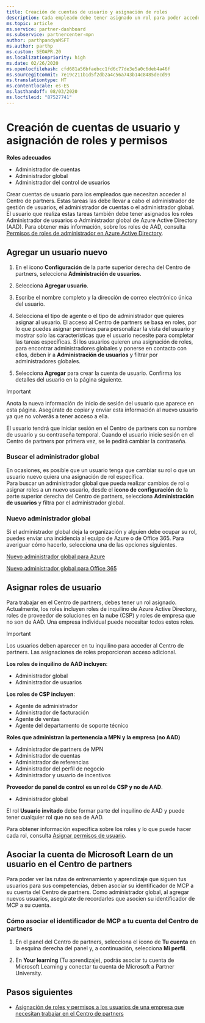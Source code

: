 ```yaml
---
title: Creación de cuentas de usuario y asignación de roles
description: Cada empleado debe tener asignado un rol para poder acceder al Centro de partners. Obtén información acerca de cómo crear cuentas de usuario, asignar roles y establecer permisos.
ms.topic: article
ms.service: partner-dashboard
ms.subservice: partnercenter-mpn
author: parthpandyaMSFT
ms.author: parthp
ms.custom: SEOAPR.20
ms.localizationpriority: high
ms.date: 02/26/2020
ms.openlocfilehash: cfd681a56bfaebcc1fd6c77de3e5a0c6deb4a46f
ms.sourcegitcommit: 7e19c211b1d5f2db2a4c56a743b14c8485decd99
ms.translationtype: HT
ms.contentlocale: es-ES
ms.lasthandoff: 08/03/2020
ms.locfileid: "87527741"
---
```

# <a name="create-user-accounts-and-assign-roles-and-permissions"></a>Creación de cuentas de usuario y asignación de roles y permisos

**Roles adecuados**

- Administrador de cuentas
- Administrador global
- Administrador del control de usuarios

Crear cuentas de usuario para los empleados que necesitan acceder al Centro de partners. Estas tareas las debe llevar a cabo el administrador de gestión de usuarios, el administrador de cuentas o el administrador global. El usuario que realiza estas tareas también debe tener asignados los roles Administrador de usuarios o Administrador global de Azure Active Directory (AAD). Para obtener más información, sobre los roles de AAD, consulta [Permisos de roles de administrador en Azure Active Directory](https://docs.microsoft.com/azure/active-directory/users-groups-roles/directory-assign-admin-roles).


## <a name="add-a-new-user"></a>Agregar un usuario nuevo

1. En el icono **Configuración** de la parte superior derecha del Centro de partners, selecciona **Administración de usuarios**.

2. Selecciona **Agregar usuario**.

3. Escribe el nombre completo y la dirección de correo electrónico única del usuario.

4. Selecciona el tipo de agente o el tipo de administrador que quieres asignar al usuario. El acceso al Centro de partners se basa en roles, por lo que puedes asignar permisos para personalizar la vista del usuario y mostrar solo las características que el usuario necesite para completar las tareas específicas.  Si los usuarios quieren una asignación de roles, para encontrar administradores globales y ponerse en contacto con ellos, deben ir a **Administración de usuarios** y filtrar por administradores globales.

5. Selecciona **Agregar** para crear la cuenta de usuario. Confirma los detalles del usuario en la página siguiente.

> [!IMPORTANT]  
> Anota la nueva información de inicio de sesión del usuario que aparece en esta página. Asegúrate de copiar y enviar esta información al nuevo usuario ya que no volverás a tener acceso a ella. 


El usuario tendrá que iniciar sesión en el Centro de partners con su nombre de usuario y su contraseña temporal. Cuando el usuario inicie sesión en el Centro de partners por primera vez, se le pedirá cambiar la contraseña. 


### <a name="find-your-global-admin"></a>Buscar el administrador global

En ocasiones, es posible que un usuario tenga que cambiar su rol o que un usuario nuevo quiera una asignación de rol específica.  
Para buscar un administrador global que pueda realizar cambios de rol o asignar roles a un nuevo usuario, desde el **icono de configuración** de la parte superior derecha del Centro de partners, selecciona **Administración de usuarios** y filtra por el administrador global. 


### <a name="new-global-admin"></a>Nuevo administrador global

Si el administrador global deja la organización y alguien debe ocupar su rol, puedes enviar una incidencia al equipo de Azure o de Office 365. Para averiguar cómo hacerlo, selecciona una de las opciones siguientes.

[Nuevo administrador global para Azure](https://support.microsoft.com/help/4505981/what-to-do-if-the-only-admin-for-your-mpn-program-has-left-the-company)

[Nuevo administrador global para Office 365](https://admin.microsoft.com/)


## <a name="assign-user-roles"></a>Asignar roles de usuario

Para trabajar en el Centro de partners, debes tener un rol asignado.  Actualmente, los roles incluyen roles de inquilino de Azure Active Directory, roles de proveedor de soluciones en la nube (CSP) y roles de empresa que no son de AAD. Una empresa individual puede necesitar todos estos roles.

>[!Important]
>Los usuarios deben aparecer en tu inquilino para acceder al Centro de partners. Las asignaciones de roles proporcionan acceso adicional.


**Los roles de inquilino de AAD incluyen**:
- Administrador global
- Administrador de usuarios

**Los roles de CSP incluyen**:
- Agente de administrador
- Administrador de facturación
- Agente de ventas
- Agente del departamento de soporte técnico

**Roles que administran la pertenencia a MPN y la empresa (no AAD)**
- Administrador de partners de MPN
- Administrador de cuentas
- Administrador de referencias
- Administrador del perfil de negocio
- Administrador y usuario de incentivos

**Proveedor de panel de control es un rol de CSP y no de AAD**.
- Administrador global

El rol **Usuario invitado** debe formar parte del inquilino de AAD y puede tener cualquier rol que no sea de AAD.

Para obtener información específica sobre los roles y lo que puede hacer cada rol, consulta [Asignar permisos de usuario](permissions-overview.md).

## <a name="associate-a-users-microsoft-learn-account-in-partner-center"></a>Asociar la cuenta de Microsoft Learn de un usuario en el Centro de partners

Para poder ver las rutas de entrenamiento y aprendizaje que siguen tus usuarios para sus competencias, deben asociar su identificador de MCP a su cuenta del Centro de partners. Como administrador global, al agregar nuevos usuarios, asegúrate de recordarles que asocien su identificador de MCP a su cuenta. 

### <a name="how-to-associate-your-mcp-id-to-your-partner-center-account"></a>Cómo asociar el identificador de MCP a tu cuenta del Centro de partners

1. En el panel del Centro de partners, selecciona el icono de **Tu cuenta** en la esquina derecha del panel y, a continuación, selecciona **Mi perfil**.

2. En **Your learning** (Tu aprendizaje), podrás asociar tu cuenta de Microsoft Learning y conectar tu cuenta de Microsoft a Partner University.

## <a name="next-steps"></a>Pasos siguientes

- [Asignación de roles y permisos a los usuarios de una empresa que necesitan trabajar en el Centro de partners](permissions-overview.md)